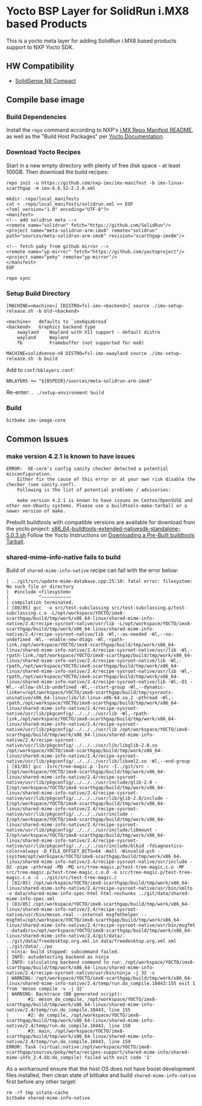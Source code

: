 # Yocto BSP Layer for SolidRun i.MX8 based Products

This is a yocto meta layer for adding SolidRun i.MX8 based products support to NXP Yocto SDK.

## HW Compatibility

- [SolidSense N8 Compact](https://www.solid-run.com/edge-gateway-solidsense/#iot-compact)

## Compile base image

### Build Dependencies

Install the `repo` command according to NXP's [i.MX Repo Manifest README](https://github.com/nxp-imx/imx-manifest/blob/db1867b81676a2513b91267e4c85369dee20a800/README.md#install-the-repo-utility), as well as the "Build Host Packages" per [Yocto Documentation](https://docs.yoctoproject.org/5.0.3/brief-yoctoprojectqs/index.html#build-host-packages).

### Download Yocto Recipes

Start in a new empty directory with plenty of free disk space - at least 100GB. Then download the build recipes:

```
repo init -u https://github.com/nxp-imx/imx-manifest -b imx-linux-scarthgap -m imx-6.6.52-2.2.0.xml

mkdir .repo/local_manifests
cat > .repo/local_manifests/solidrun.xml << EOF
<?xml version="1.0" encoding="UTF-8"?>
<manifest>
<!-- add solidrun meta -->
<remote name="solidrun" fetch="https://github.com/SolidRun"/>
<project name="meta-solidrun-arm-imx8" remote="solidrun" path="sources/meta-solidrun-arm-imx8" revision="scarthgap-imx8m"/>

<!-- fetch poky from github mirror -->
<remote name="yp-mirror" fetch="https://github.com/yoctoproject"/>
<project name="poky" remote="yp-mirror"/>
</manifest>
EOF

repo sync
```

### Setup Build Directory

```
[MACHINE=<machine>] [DISTRO=fsl-imx-<backend>] source ./imx-setup-release.sh -b bld-<backend>

<machine>   defaults to `imx6qsabresd`
<backend>   Graphics backend type
    xwayland    Wayland with X11 support - default distro
    wayland     Wayland
    fb          Framebuffer (not supported for mx8)

MACHINE=solidsense-n8 DISTRO=fsl-imx-xwayland source ./imx-setup-release.sh -b build
```

Add to `conf/bblayers.conf`:

```
BBLAYERS += "${BSPDIR}/sources/meta-solidrun-arm-imx8"
```

Re-enter: `. ./setup-environment build`

### Build

```
bitbake imx-image-core
```


## Common Issues

### make version 4.2.1 is known to have issues

```
ERROR:  OE-core's config sanity checker detected a potential misconfiguration.
    Either fix the cause of this error or at your own risk disable the checker (see sanity.conf).
    Following is the list of potential problems / advisories:

    make version 4.2.1 is known to have issues on Centos/OpenSUSE and other non-Ubuntu systems. Please use a buildtools-make-tarball or a newer version of make.
```

Prebuilt buildtools with compatible versions are available for download from the yocto project: [x86_64-buildtools-extended-nativesdk-standalone-5.0.3.sh](https://downloads.yoctoproject.org/releases/yocto/yocto-5.0.3/buildtools/x86_64-buildtools-extended-nativesdk-standalone-5.0.3.sh)
Follow the Yocto Instructions on [Downloading a Pre-Built buildtools Tarball](https://www.rpsys.net/yocto-docs/ref-manual/ref-system-requirements.html#downloading-a-pre-built-buildtools-tarball).

### shared-mime-info-native fails to build

Build of `shared-mime-info-native` recipe can fail with the error below:

```
| ../git/src/update-mime-database.cpp:25:10: fatal error: filesystem: No such file or directory
|  #include <filesystem>
|           ^~~~~~~~~~~~
| compilation terminated.
| [80/85] gcc  -o src/test-subclassing src/test-subclassing.p/test-subclassing.c.o -L/opt/workspace/YOCTO/imx8-scarthgap/build/tmp/work/x86_64-linux/shared-mime-info-native/2.4/recipe-sysroot-native/usr/lib -L/opt/workspace/YOCTO/imx8-scarthgap/build/tmp/work/x86_64-linux/shared-mime-info-native/2.4/recipe-sysroot-native/lib -Wl,--as-needed -Wl,--no-undefined -Wl,--enable-new-dtags -Wl,-rpath-link,/opt/workspace/YOCTO/imx8-scarthgap/build/tmp/work/x86_64-linux/shared-mime-info-native/2.4/recipe-sysroot-native/usr/lib -Wl,-rpath-link,/opt/workspace/YOCTO/imx8-scarthgap/build/tmp/work/x86_64-linux/shared-mime-info-native/2.4/recipe-sysroot-native/lib -Wl,-rpath,/opt/workspace/YOCTO/imx8-scarthgap/build/tmp/work/x86_64-linux/shared-mime-info-native/2.4/recipe-sysroot-native/usr/lib -Wl,-rpath,/opt/workspace/YOCTO/imx8-scarthgap/build/tmp/work/x86_64-linux/shared-mime-info-native/2.4/recipe-sysroot-native/lib -Wl,-O1 -Wl,--allow-shlib-undefined -Wl,--start-group -Wl,--dynamic-linker=/opt/workspace/YOCTO/imx8-scarthgap/build/tmp/sysroots-uninative/x86_64-linux/lib/ld-linux-x86-64.so.2 -pthread -Wl,-rpath,/opt/workspace/YOCTO/imx8-scarthgap/build/tmp/work/x86_64-linux/shared-mime-info-native/2.4/recipe-sysroot-native/usr/lib/pkgconfig/../../../usr/lib -Wl,-rpath-link,/opt/workspace/YOCTO/imx8-scarthgap/build/tmp/work/x86_64-linux/shared-mime-info-native/2.4/recipe-sysroot-native/usr/lib/pkgconfig/../../../usr/lib /opt/workspace/YOCTO/imx8-scarthgap/build/tmp/work/x86_64-linux/shared-mime-info-native/2.4/recipe-sysroot-native/usr/lib/pkgconfig/../../../usr/lib/libglib-2.0.so /opt/workspace/YOCTO/imx8-scarthgap/build/tmp/work/x86_64-linux/shared-mime-info-native/2.4/recipe-sysroot-native/usr/lib/pkgconfig/../../../usr/lib/libxml2.so -Wl,--end-group
| [81/85] gcc -Isrc/tree-magic.p -Isrc -I../git/src -I/opt/workspace/YOCTO/imx8-scarthgap/build/tmp/work/x86_64-linux/shared-mime-info-native/2.4/recipe-sysroot-native/usr/lib/pkgconfig/../../../usr/include/glib-2.0 -I/opt/workspace/YOCTO/imx8-scarthgap/build/tmp/work/x86_64-linux/shared-mime-info-native/2.4/recipe-sysroot-native/usr/lib/pkgconfig/../../../usr/lib/glib-2.0/include -I/opt/workspace/YOCTO/imx8-scarthgap/build/tmp/work/x86_64-linux/shared-mime-info-native/2.4/recipe-sysroot-native/usr/lib/pkgconfig/../../../usr/include -I/opt/workspace/YOCTO/imx8-scarthgap/build/tmp/work/x86_64-linux/shared-mime-info-native/2.4/recipe-sysroot-native/usr/lib/pkgconfig/../../../usr/include/libmount -I/opt/workspace/YOCTO/imx8-scarthgap/build/tmp/work/x86_64-linux/shared-mime-info-native/2.4/recipe-sysroot-native/usr/lib/pkgconfig/../../../usr/include/blkid -fdiagnostics-color=always -D_FILE_OFFSET_BITS=64 -Wall -Winvalid-pch -isystem/opt/workspace/YOCTO/imx8-scarthgap/build/tmp/work/x86_64-linux/shared-mime-info-native/2.4/recipe-sysroot-native/usr/include -O2 -pipe -pthread -MD -MQ src/tree-magic.p/test-tree-magic.c.o -MF src/tree-magic.p/test-tree-magic.c.o.d -o src/tree-magic.p/test-tree-magic.c.o -c ../git/src/test-tree-magic.c
| [82/85] /opt/workspace/YOCTO/imx8-scarthgap/build/tmp/work/x86_64-linux/shared-mime-info-native/2.4/recipe-sysroot-native/usr/bin/xmlto -o data/shared-mime-info-spec-html html-nochunks ../git/data/shared-mime-info-spec.xml
| [83/85] /opt/workspace/YOCTO/imx8-scarthgap/build/tmp/work/x86_64-linux/shared-mime-info-native/2.4/recipe-sysroot-native/usr/bin/meson.real --internal msgfmthelper --msgfmt=/opt/workspace/YOCTO/imx8-scarthgap/build/tmp/work/x86_64-linux/shared-mime-info-native/2.4/recipe-sysroot-native/usr/bin/msgfmt --datadirs=/opt/workspace/YOCTO/imx8-scarthgap/build/tmp/work/x86_64-linux/shared-mime-info-native/2.4/git/data/. ../git/data/freedesktop.org.xml.in data/freedesktop.org.xml xml ../git/data/../po
| ninja: build stopped: subcommand failed.
| INFO: autodetecting backend as ninja
| INFO: calculating backend command to run: /opt/workspace/YOCTO/imx8-scarthgap/build/tmp/work/x86_64-linux/shared-mime-info-native/2.4/recipe-sysroot-native/usr/bin/ninja -j 32 -v
| WARNING: /opt/workspace/YOCTO/imx8-scarthgap/build/tmp/work/x86_64-linux/shared-mime-info-native/2.4/temp/run.do_compile.10443:155 exit 1 from 'meson compile -v -j 32'
| WARNING: Backtrace (BB generated script):
|       #1: meson_do_compile, /opt/workspace/YOCTO/imx8-scarthgap/build/tmp/work/x86_64-linux/shared-mime-info-native/2.4/temp/run.do_compile.10443, line 155
|       #2: do_compile, /opt/workspace/YOCTO/imx8-scarthgap/build/tmp/work/x86_64-linux/shared-mime-info-native/2.4/temp/run.do_compile.10443, line 150
|       #3: main, /opt/workspace/YOCTO/imx8-scarthgap/build/tmp/work/x86_64-linux/shared-mime-info-native/2.4/temp/run.do_compile.10443, line 159
ERROR: Task (virtual:native:/opt/workspace/YOCTO/imx8-scarthgap/sources/poky/meta/recipes-support/shared-mime-info/shared-mime-info_2.4.bb:do_compile) failed with exit code '1'
```

As a workaround ensure that the host OS does not have boost development files installed, then clean state of bitbake and build `shared-mime-info-native` first before any other target:

```
rm -rf tmp sstate-cache
bitbake shared-mime-info-native
```
